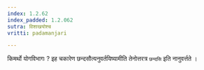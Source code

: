 ```yaml
---
index: 1.2.62
index_padded: 1.2.062
sutra: विशाखयोश्च
vritti: padamanjari

---
```

किमर्थो योगविभागः ? इह चकारेण छन्दसौत्यनुवर्तयिष्यामीति तेनोत्तरत्र `छन्दसि` इति नानुवर्त्तते ।
